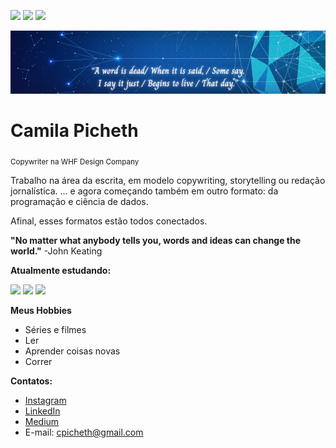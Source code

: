 [![](https://img.shields.io/badge/Instagram-E4405F?style=plastic&logo=appveyor&logoColor=white)](https://www.instagram.com/camilapicheth) [![](https://img.shields.io/badge/LinkedIn-0077B5?style=plastic&logo=appveyor&logoColor=white)](https://www.linkedin.com/in/camila-picheth) [![](https://img.shields.io/badge/Medium-12100E?style=plastic&logo=appveyor&logoColor=white)](https://www.medium.com/@camilapicheth)

<p align="center">
  <img src="cover github.png">
</p>

# Camila Picheth
<sub>Copywriter na WHF Design Company</sub>

 Trabalho na área da escrita, em modelo copywriting, storytelling ou redação jornalística.
 ... e agora começando também em outro formato: da programação e ciência de dados.
 
 Afinal, esses formatos estão todos conectados.

**"No matter what anybody tells you, words and ideas can change the world."** -John Keating

**Atualmente estudando:**

![](https://img.shields.io/badge/HTML-239120?style=for-the-badge&logo=html5&logoColor=white)
![](https://img.shields.io/badge/CSS-239120?&style=for-the-badge&logo=css3&logoColor=white)
![](https://img.shields.io/badge/JavaScript-F7DF1E?style=for-the-badge&logo=javascript&logoColor=black)

**Meus Hobbies**

- Séries e filmes
- Ler
- Aprender coisas novas
- Correr

**Contatos:**
* [Instagram](https://www.instagram.com/camilapicheth)
* [LinkedIn](https://www.linkedin.com/in/camila-picheth)
* [Medium](https://www.medium.com/@camilapicheth)
* E-mail: cpicheth@gmail.com
